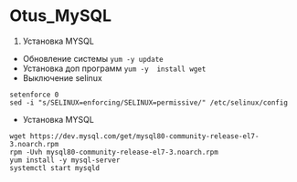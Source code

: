 # Otus_MySQL
1. Установка MYSQL
- Обновление системы ```yum -y update```
- Установка доп программ ```yum -y  install wget```
- Выключение selinux
```  
setenforce 0
sed -i "s/SELINUX=enforcing/SELINUX=permissive/" /etc/selinux/config
```
- Установка MYSQL
```
wget https://dev.mysql.com/get/mysql80-community-release-el7-3.noarch.rpm
rpm -Uvh mysql80-community-release-el7-3.noarch.rpm
yum install -y mysql-server
systemctl start mysqld
```
